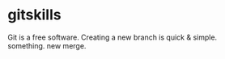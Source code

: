# gitskills
Git is a free software.
Creating a new branch is quick & simple.  
something.
new merge.
